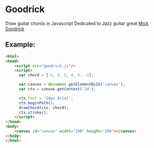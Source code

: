 # Goodrick
Draw guitar chords in Javascript
Dedicated to Jazz guitar great [Mick Goodrick](https://en.wikipedia.org/wiki/Mick_Goodrick)

## Example:

```html
<html>
<head>
    <script src="goodrick.js"/>
    <script>
      var chord = [-1, 3, 5, 4, 5, -1];

      var canvas = document.getElementById('canvas');
      var ctx = canvas.getContext('2d');

      ctx.font = "18px Arial";
      ctx.beginPath();
      drawChord(ctx, chord);
      ctx.stroke();
    </script>
</head>
<body>
    <canvas id="canvas" width="200" height="200"></canvas>
</body>
</html>
```
